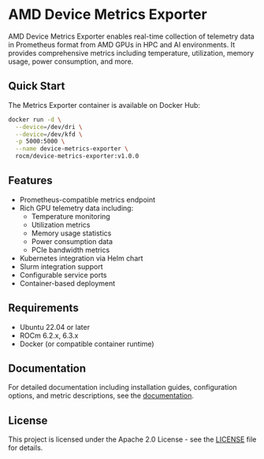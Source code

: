# AMD Device Metrics Exporter

AMD Device Metrics Exporter enables real-time collection of telemetry data in Prometheus format from AMD GPUs in HPC and AI environments. It provides comprehensive metrics including temperature, utilization, memory usage, power consumption, and more.

## Quick Start

The Metrics Exporter container is available on Docker Hub:

```bash
docker run -d \
  --device=/dev/dri \
  --device=/dev/kfd \
  -p 5000:5000 \
  --name device-metrics-exporter \
  rocm/device-metrics-exporter:v1.0.0
```

## Features

- Prometheus-compatible metrics endpoint
- Rich GPU telemetry data including:
  - Temperature monitoring
  - Utilization metrics
  - Memory usage statistics
  - Power consumption data
  - PCIe bandwidth metrics
- Kubernetes integration via Helm chart
- Slurm integration support
- Configurable service ports
- Container-based deployment

## Requirements

- Ubuntu 22.04 or later
- ROCm 6.2.x, 6.3.x
- Docker (or compatible container runtime)

## Documentation

For detailed documentation including installation guides, configuration options, and metric descriptions, see the [documentation](https://instinct.docs.amd.com/projects/device-metrics-exporter/en/latest/).

## License

This project is licensed under the Apache 2.0 License - see the [LICENSE](LICENSE) file for details.
